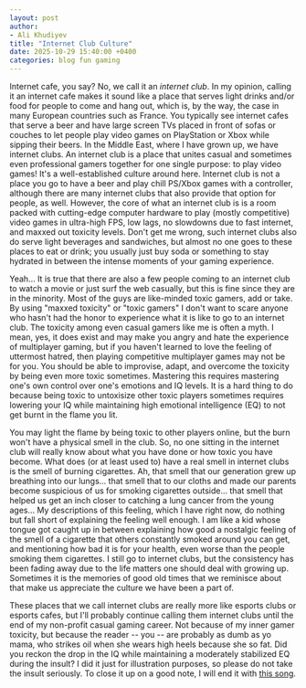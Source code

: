 ```yaml
---
layout: post
author:
- Ali Khudiyev
title: "Internet Club Culture"
date: 2025-10-29 15:40:00 +0400
categories: blog fun gaming
---
```


Internet cafe, you say? No, we call it an *internet club*. In my
opinion, calling it an internet cafe makes it sound like a place that
serves light drinks and/or food for people to come and hang out, which
is, by the way, the case in many European countries such as France. You
typically see internet cafes that serve a beer and have large screen TVs
placed in front of sofas or couches to let people play video games on
PlayStation or Xbox while sipping their beers. In the Middle East, where
I have grown up, we have internet clubs. An internet club is a place
that unites casual and sometimes even professional gamers together for
one single purpose: to play video games! It's a well-established culture
around here. Internet club is not a place you go to have a beer and play
chill PS/Xbox games with a controller, although there are many internet
clubs that also provide that option for people, as well. However, the
core of what an internet club is is a room packed with cutting-edge
computer hardware to play (mostly competitive) video games in ultra-high
FPS, low lags, no slowdowns due to fast internet, and maxxed out
toxicity levels. Don't get me wrong, such internet clubs also do serve
light beverages and sandwiches, but almost no one goes to these places
to eat or drink; you usually just buy soda or something to stay hydrated
in between the intense moments of your gaming experience.

Yeah... It is true that there are also a few people coming to an
internet club to watch a movie or just surf the web casually, but this
is fine since they are in the minority. Most of the guys are like-minded
toxic gamers, add or take. By using "maxxed toxicity" or "toxic gamers"
I don't want to scare anyone who hasn't had the honor to experience what
it is like to go to an internet club. The toxicity among even casual
gamers like me is often a myth. I mean, yes, it does exist and may make
you angry and hate the experience of multiplayer gaming, but if you
haven't learned to love the feeling of uttermost hatred, then playing
competitive multiplayer games may not be for you. You should be able to
improvise, adapt, and overcome the toxicity by being even more toxic
sometimes. Mastering this requires mastering one's own control over
one's emotions and IQ levels. It is a hard thing to do because being
toxic to untoxisize other toxic players sometimes requires lowering your
IQ while maintaining high emotional intelligence (EQ) to not get burnt
in the flame you lit.

You may light the flame by being toxic to other players online, but the
burn won't have a physical smell in the club. So, no one sitting in the
internet club will really know about what you have done or how toxic you
have become. What does (or at least used to) have a real smell in
internet clubs is the smell of burning cigarettes. Ah, that smell that
our generation grew up breathing into our lungs... that smell that to
our cloths and made our parents become suspicious of us for smoking
cigarettes outside... that smell that helped us get an inch closer to
catching a lung cancer from the young ages... My descriptions of this
feeling, which I have right now, do nothing but fall short of explaining
the feeling well enough. I am like a kid whose tongue got caught up in
between explaining how good a nostalgic feeling of the smell of a
cigarette that others constantly smoked around you can get, and
mentioning how bad it is for your health, even worse than the people
smoking them cigarettes. I still go to internet clubs, but the
consistency has been fading away due to the life matters one should deal
with growing up. Sometimes it is the memories of good old times that we
reminisce about that make us appreciate the culture we have been a part
of.

These places that we call internet clubs are really more like esports
clubs or esports cafes, but I'll probably continue calling them internet
clubs until the end of my non-profit casual gaming career. Not because
of my inner gamer toxicity, but because the reader -- you -- are
probably as dumb as yo mama, who strikes oil when she wears high heels
because she so fat. Did you reckon the drop in the IQ while maintaining
a moderately stabilized EQ during the insult? I did it just for
illustration purposes, so please do not take the insult seriously. To
close it up on a good note, I will end it with <a target="_blank" href="https://youtu.be/l7qDHE1PEGA?si=S8j_y2mwQSAOllLy">this song</a>.
